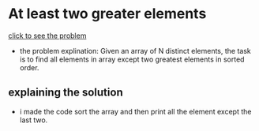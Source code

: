 #  At least two greater elements






[click to see the problem](https://practice.geeksforgeeks.org/problems/at-least-two-greater-elements4625/1?page=2&difficulty[]=-2&sortBy=submissions)



 - the problem explination:
    Given an array of N distinct elements, the task is to find all elements in array except two greatest elements in sorted order.

 








## explaining the solution

- i made the code sort the array and then print all the element except the last two.